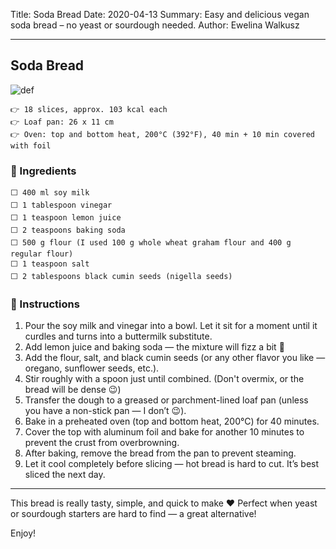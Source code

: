 Title: Soda Bread
Date: 2020-04-13
Summary: Easy and delicious vegan soda bread – no yeast or sourdough needed.
Author: Ewelina Walkusz

---

## Soda Bread

![def]

    👉 18 slices, approx. 103 kcal each
    👉 Loaf pan: 26 x 11 cm  
    👉 Oven: top and bottom heat, 200°C (392°F), 40 min + 10 min covered with foil

### 🌿 Ingredients

    ⬜ 400 ml soy milk  
    ⬜ 1 tablespoon vinegar  
    ⬜ 1 teaspoon lemon juice  
    ⬜ 2 teaspoons baking soda  
    ⬜ 500 g flour (I used 100 g whole wheat graham flour and 400 g regular flour)  
    ⬜ 1 teaspoon salt  
    ⬜ 2 tablespoons black cumin seeds (nigella seeds)  

### 📝 Instructions

1. Pour the soy milk and vinegar into a bowl. Let it sit for a moment until it curdles and turns into a buttermilk substitute.  
2. Add lemon juice and baking soda — the mixture will fizz a bit 🙂  
3. Add the flour, salt, and black cumin seeds (or any other flavor you like — oregano, sunflower seeds, etc.).  
4. Stir roughly with a spoon just until combined. (Don't overmix, or the bread will be dense 😉)  
5. Transfer the dough to a greased or parchment-lined loaf pan (unless you have a non-stick pan — I don’t 😉).  
6. Bake in a preheated oven (top and bottom heat, 200°C) for 40 minutes.  
7. Cover the top with aluminum foil and bake for another 10 minutes to prevent the crust from overbrowning.  
8. After baking, remove the bread from the pan to prevent steaming.  
9. Let it cool completely before slicing — hot bread is hard to cut. It’s best sliced the next day.  

---

This bread is really tasty, simple, and quick to make ❤ Perfect when yeast or sourdough starters are hard to find — a great alternative!

Enjoy!

[def]: static/images/soda_bread.jpg